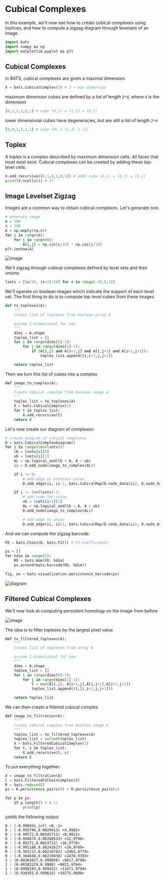 # Cubical Complexes

In this example, we'll now see how to create cubical complexes using toplices, and how to compute a zigzag diagram through levelsets of an image.

```python
import bats
import numpy as np
import matplotlib.pyplot as plt
```

## Cubical Complexes

In BATS, cubical complexes are given a maximal dimension.

```python
X = bats.CubicalComplex(3) # 3 = max dimension
```

maximum dimension cubes are defined by a list of length `2*d`, where `d` is the dimension
```python
[0,1,1,2,0,1] # cube (0,1) x (1,2) x (0,1)
```

lower dimensional cubes have degeneracies, but are still a list of length `2*d`
```python
[0,0,1,2,1,1] # cube (0) x (1,2) x (1)
```

## Toplex

A toplex is a complex described by maximum dimension cells.  All faces that must exist exist.  Cubical complexes can be created by adding these top-level cells.

```python
X.add_recursive([0,1,0,1,0,1]) # adds cube (0,1) x (0,1) x (0,1)
print(X.ncells()) # 27
```

## Image Levelset Zigzag

Images are a common way to obtain cubical complexes.  Let's generate one.

```python
# generate image
m = 100
n = 100
A = np.empty((m,n))
for i in range(m):
    for j in range(n):
        A[i,j] = np.sin(i/10) * np.cos(j/10)
plt.imshow(A)
```
![image](figures/cubical_image.png)

We'll zigzag through cubical complexes defined by level sets and their unions:

```python
lsets = [[x/10, (x+2)/10] for x in range(-10,9,1)]
```

We'll operate on boolean images which indicate the support of each level set.  The first thing to do is to compute top-level cubes from these images
```python
def to_toplexes(A):
    """
    Create list of toplexes from boolean array A

    assume 2-dimensional for now
    """
    dims = A.shape
    toplex_list = []
    for i in range(dims[0]-1):
        for j in range(dims[1]-1):
            if (A[i,j] and A[i+1,j] and A[i,j+1] and A[i+1,j+1]):
                toplex_list.append([i,i+1,j,j+1])

    return toplex_list
```

Then we turn this list of cubes into a complex
```python
def image_to_complex(A):
    """
    Create cubical complex from boolean image A
    """
    toplex_list = to_toplexes(A)
    X = bats.CubicalComplex(2)
    for t in toplex_list:
        X.add_recursive(t)
    return X
```

Let's now create our diagram of complexes:
```python
# create diagram of cubical complexes
D = bats.CubicalComplexDiagram()
for i in range(len(lsets)):
    lb = lsets[i][0]
    ub = lsets[i][1]
    AL = np.logical_and(lb < A, A < ub)
    ii = D.add_node(image_to_complex(AL))

    if i != 0:
        # add edge to previous union
        D.add_edge(ii, ii-1, bats.CubicalMap(D.node_data(ii), D.node_data(ii-1)))

    if i != len(lsets)-1:
        # add node for union
        ub = lsets[i+1][1]
        AL = np.logical_and(lb < A, A < ub)
        D.add_node(image_to_complex(AL))

        # add edge to union
        D.add_edge(ii, ii+1, bats.CubicalMap(D.node_data(ii), D.node_data(ii+1)))
```

And we can compute the zigzag barcode:
```python
FD = bats.Chain(D, bats.F2()) # F2 coefficients

ps = []
for hdim in range(2):
    RD = bats.Hom(FD, hdim)
    ps.extend(bats.barcode(RD, hdim))

fig, ax = bats.visualization.persistence_barcode(ps)
```
![diagram](figures/cubical_levelset_zz.png)

## Filtered Cubical Complexes

We'll now look at computing persistent homology on the image from before

![image](figures/cubical_image.png)

The idea is to filter toplexes by the largest pixel value

```python
def to_filtered_toplexes(A):
    """
    Create list of toplexes from array A

    assume 2-dimensional for now
    """
    dims = A.shape
    toplex_list = []
    for i in range(dims[0]-1):
        for j in range(dims[1]-1):
            t = max(A[i,j], A[i+1,j],A[i,j+1],A[i+1,j+1])
            toplex_list.append((t,[i,i+1,j,j+1]))

    return toplex_list
```

We can then create a filtered cubical complex
```python
def image_to_filtration(A):
    """
    Create cubical complex from boolean image A
    """
    toplex_list = to_filtered_toplexes(A)
    toplex_list = sorted(toplex_list)
    X = bats.FilteredCubicalComplex(2)
    for t, s in toplex_list:
        X.add_recursive(t, s)
    return X
```

To put everything together:
```python
X = image_to_filtration(A)
C = bats.FilteredF2ChainComplex(X)
R = bats.reduce(C)
ps = R.persistence_pairs(0) + R.persistence_pairs(1)

for p in ps:
    if p.length() > 0.1:
        print(p)
```
yields the following output
```
0 : (-0.996841,inf) <0,-1>
0 : (-0.995794,0.0029413) <4,9802>
0 : (-0.99572,0.00345711) <8,9812>
0 : (-0.994674,0.00268533) <12,9796>
0 : (-0.99272,0.0014712) <16,9770>
0 : (-0.991188,0.00242617) <20,9789>
0 : (-0.365212,0.00216782) <2463,9779>
0 : (-0.364648,0.00219438) <2470,9783>
1 : (0.00363827,0.999058) <9817,9790>
1 : (0.00382229,0.9988) <9821,9784>
1 : (0.0998193,0.999432) <11671,9794>
1 : (0.930355,0.999616) <19275,9800>
```
